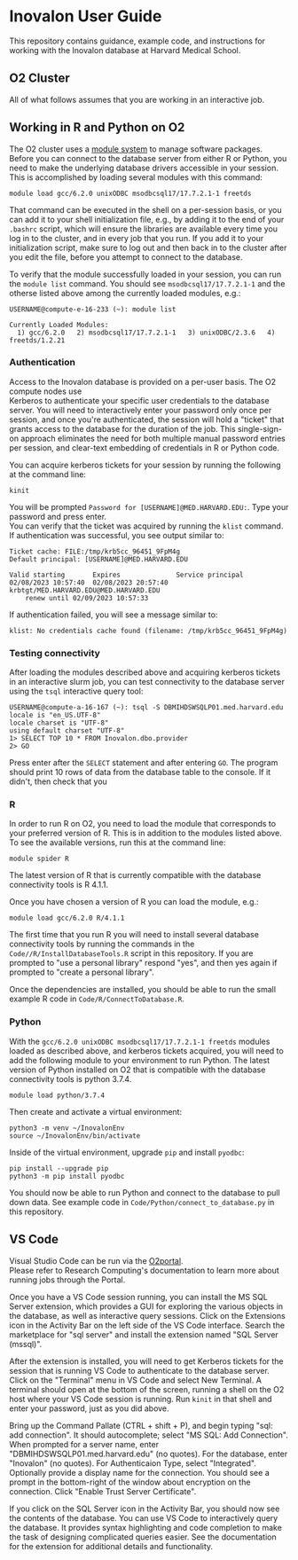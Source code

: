 # Inovalon User Guide
This repository contains guidance, example code, and instructions for working with the Inovalon database
at Harvard Medical School.

## O2 Cluster

All of what follows assumes that you are working in an interactive job.

## Working in R and Python on O2
The O2 cluster uses a [module system](https://harvardmed.atlassian.net/wiki/spaces/O2/pages/1588661845/Using+Applications+on+O2) 
to manage software packages.  Before you can connect to the database server from either R or Python, you need to make 
the underlying database drivers accessible in your session.  This is accomplished by loading several 
modules with this command:

```
module load gcc/6.2.0 unixODBC msodbcsql17/17.7.2.1-1 freetds
```

That command can be executed in the shell on a per-session basis, or you can add it to your shell initialization file, 
e.g., by adding it to the end of your `.bashrc` script, which will ensure the libraries are available every time you 
log in to the cluster, and in every job that you run.  If you add it to your initialization script, make sure to 
log out and then back in to the cluster after you edit the file, before you attempt to connect to the database.

To verify that the module successfully loaded in your session, you can run the `module list` command.  You should
see `msodbcsql17/17.7.2.1-1` and the otherse listed above among the currently loaded modules, e.g.:

```
USERNAME@compute-e-16-233 (~): module list

Currently Loaded Modules:
  1) gcc/6.2.0   2) msodbcsql17/17.7.2.1-1   3) unixODBC/2.3.6   4) freetds/1.2.21
```

### Authentication
Access to the Inovalon database is provided on a per-user basis.  The O2 compute nodes use  
Kerberos to authenticate your specific user credentials to the database server.  You will need to interactively
enter your password only once per session, and once you're authenticated, the session will hold a "ticket"
that grants access to the database for the duration of the job.  This single-sign-on approach eliminates
the need for both multiple manual password entries per session, and clear-text embedding of credentials in 
R or Python code.

You can acquire kerberos tickets for your session by running the following at the command line:

```
kinit
```

You will be prompted `Password for [USERNAME]@MED.HARVARD.EDU:`.  Type your password and press enter.  
You can verify that the ticket was acquired by running the `klist` command.  If authentication was 
successful, you see output similar to:

```
Ticket cache: FILE:/tmp/krb5cc_96451_9FpM4g
Default principal: [USERNAME]@MED.HARVARD.EDU

Valid starting       Expires              Service principal
02/08/2023 10:57:40  02/08/2023 20:57:40  krbtgt/MED.HARVARD.EDU@MED.HARVARD.EDU
	renew until 02/09/2023 10:57:33
```

If authentication failed, 
you will see a message similar to:

```
klist: No credentials cache found (filename: /tmp/krb5cc_96451_9FpM4g)
```

### Testing connectivity
After loading the modules described above and acquiring kerberos tickets in an interactive slurm job, you
can test connectivity to the database server using the `tsql` interactive query tool:

```
USERNAME@compute-a-16-167 (~): tsql -S DBMIHDSWSQLP01.med.harvard.edu
locale is "en_US.UTF-8"
locale charset is "UTF-8"
using default charset "UTF-8"
1> SELECT TOP 10 * FROM Inovalon.dbo.provider
2> GO
```

Press enter after the `SELECT` statement and after entering `GO`.  The program should print 10 rows
of data from the database table to the console.  If it didn't, then check that you 

### R
In order to run R on O2, you need to load the module that corresponds to your preferred version of
R.  This is in addition to the modules listed above.  To see the available versions, run this at the command line:

```
module spider R
```

The latest version of R that is currently compatible with the database connectivity tools is R 4.1.1.

Once you have chosen a version of R you can load the module, e.g.:

```
module load gcc/6.2.0 R/4.1.1
```

The first time that you run R you will need to install several database connectivity tools by running the
commands in the `Code//R/InstallDatabaseTools.R` script in this repository.  If you are prompted to "use a 
personal library" respond "yes", and then yes again if prompted to "create a personal library".

Once the dependencies are installed, you should be able to run the small example R code in
`Code/R/ConnectToDatabase.R`.

### Python
With the `gcc/6.2.0 unixODBC msodbcsql17/17.7.2.1-1 freetds` modules loaded as described above, 
and kerberos tickets acquired, you will need to add the following module to your environment
to run Python.  The latest version of Python installed on O2 that
is compatible with the database connectivity tools is python 3.7.4.

```
module load python/3.7.4
```

Then create and activate a virtual environment:

```
python3 -m venv ~/InovalonEnv
source ~/InovalonEnv/bin/activate
```

Inside of the virtual environment, upgrade `pip` and install `pyodbc`:

```
pip install --upgrade pip
python3 -m pip install pyodbc
```

You should now be able to run Python and connect to the database to pull down data. See example code
in `Code/Python/connect_to_database.py` in this repository.

## VS Code
Visual Studio Code can be run via the [O2portal](https://o2portal.rc.hms.harvard.edu/pun/sys/dashboard).  
Please refer to Research Computing's documentation to learn more about running jobs through the Portal.

Once you have a VS Code session running, you can install the MS SQL Server extension, which provides a GUI 
for exploring the various objects in the database, as well as interactive query sessions.  Click on the 
Extensions icon in the Activity Bar on the left side of the VS Code interface.  Search the marketplace 
for "sql server" and install the extension named "SQL Server (mssql)".

After the extension is installed, you will need to get Kerberos tickets for the session that is 
running VS Code to authenticate to the database server.  Click on the "Terminal" menu in VS Code and
select New Terminal. A terminal should open at the bottom of the screen, running a shell on the O2
host where your VS Code session is running.  Run `kinit` in that shell and enter your password, just as you did above.

Bring up the Command Pallate (CTRL + shift + P), and begin typing 
"sql: add connection".  It should autocomplete; select "MS SQL: Add Connection".  When prompted for a server name, 
enter "DBMIHDSWSQLP01.med.harvard.edu" (no quotes).  For the database, enter "Inovalon" (no quotes).
For Authenticaion Type, select "Integrated".  Optionally provide a display name for the connection.  You should 
see a prompt in the bottom-right of the window about encryption on the connection.  Click "Enable Trust Server Certificate".

If you click on the SQL Server icon in the Activity Bar, you should now see the contents of the database.
You can use VS Code to interactively query the database.  It provides syntax highlighting and code completion
to make the task of designing complicated queries easier.  See the documentation for the extension for 
additional details and functionality.